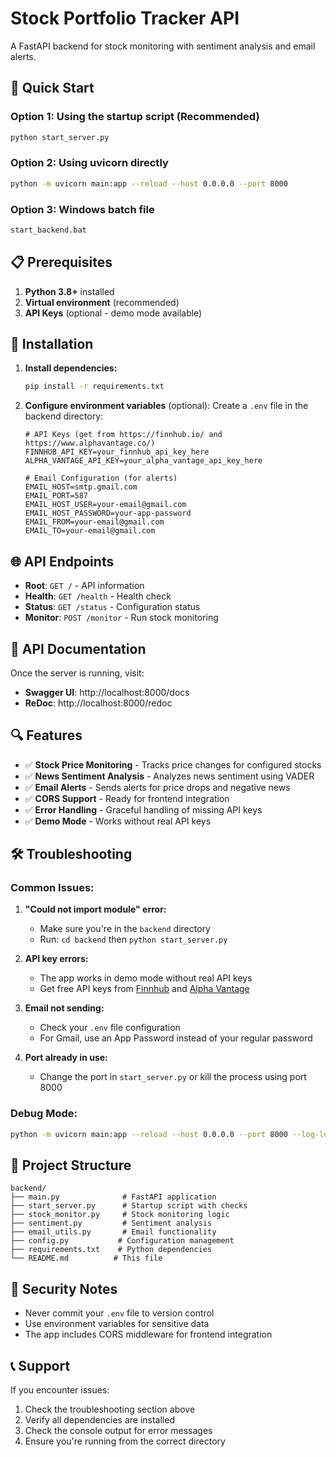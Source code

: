 # Stock Portfolio Tracker API

A FastAPI backend for stock monitoring with sentiment analysis and email alerts.

## 🚀 Quick Start

### Option 1: Using the startup script (Recommended)
```bash
python start_server.py
```

### Option 2: Using uvicorn directly
```bash
python -m uvicorn main:app --reload --host 0.0.0.0 --port 8000
```

### Option 3: Windows batch file
```bash
start_backend.bat
```

## 📋 Prerequisites

1. **Python 3.8+** installed
2. **Virtual environment** (recommended)
3. **API Keys** (optional - demo mode available)

## 🔧 Installation

1. **Install dependencies:**
   ```bash
   pip install -r requirements.txt
   ```

2. **Configure environment variables** (optional):
   Create a `.env` file in the backend directory:
   ```env
   # API Keys (get from https://finnhub.io/ and https://www.alphavantage.co/)
   FINNHUB_API_KEY=your_finnhub_api_key_here
   ALPHA_VANTAGE_API_KEY=your_alpha_vantage_api_key_here

   # Email Configuration (for alerts)
   EMAIL_HOST=smtp.gmail.com
   EMAIL_PORT=587
   EMAIL_HOST_USER=your-email@gmail.com
   EMAIL_HOST_PASSWORD=your-app-password
   EMAIL_FROM=your-email@gmail.com
   EMAIL_TO=your-email@gmail.com
   ```

## 🌐 API Endpoints

- **Root**: `GET /` - API information
- **Health**: `GET /health` - Health check
- **Status**: `GET /status` - Configuration status
- **Monitor**: `POST /monitor` - Run stock monitoring

## 📖 API Documentation

Once the server is running, visit:
- **Swagger UI**: http://localhost:8000/docs
- **ReDoc**: http://localhost:8000/redoc

## 🔍 Features

- ✅ **Stock Price Monitoring** - Tracks price changes for configured stocks
- ✅ **News Sentiment Analysis** - Analyzes news sentiment using VADER
- ✅ **Email Alerts** - Sends alerts for price drops and negative news
- ✅ **CORS Support** - Ready for frontend integration
- ✅ **Error Handling** - Graceful handling of missing API keys
- ✅ **Demo Mode** - Works without real API keys

## 🛠️ Troubleshooting

### Common Issues:

1. **"Could not import module" error:**
   - Make sure you're in the `backend` directory
   - Run: `cd backend` then `python start_server.py`

2. **API key errors:**
   - The app works in demo mode without real API keys
   - Get free API keys from [Finnhub](https://finnhub.io/) and [Alpha Vantage](https://www.alphavantage.co/)

3. **Email not sending:**
   - Check your `.env` file configuration
   - For Gmail, use an App Password instead of your regular password

4. **Port already in use:**
   - Change the port in `start_server.py` or kill the process using port 8000

### Debug Mode:
```bash
python -m uvicorn main:app --reload --host 0.0.0.0 --port 8000 --log-level debug
```

## 📁 Project Structure

```
backend/
├── main.py              # FastAPI application
├── start_server.py      # Startup script with checks
├── stock_monitor.py     # Stock monitoring logic
├── sentiment.py         # Sentiment analysis
├── email_utils.py       # Email functionality
├── config.py           # Configuration management
├── requirements.txt    # Python dependencies
└── README.md          # This file
```

## 🔐 Security Notes

- Never commit your `.env` file to version control
- Use environment variables for sensitive data
- The app includes CORS middleware for frontend integration

## 📞 Support

If you encounter issues:
1. Check the troubleshooting section above
2. Verify all dependencies are installed
3. Check the console output for error messages
4. Ensure you're running from the correct directory 